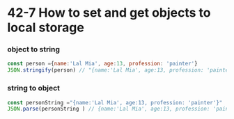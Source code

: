 # 42-7 How to set and get objects to local storage
### object to string 
```javascript
const person ={name:'Lal Mia', age:13, profession: 'painter'}
JSON.stringify(person) // "{name:'Lal Mia', age:13, profession: 'painter'}"
```
### string to object
```javascript
const personString ="{name:'Lal Mia', age:13, profession: 'painter'}"
JSON.parse(personString ) // {name:'Lal Mia', age:13, profession: 'painter'}
```